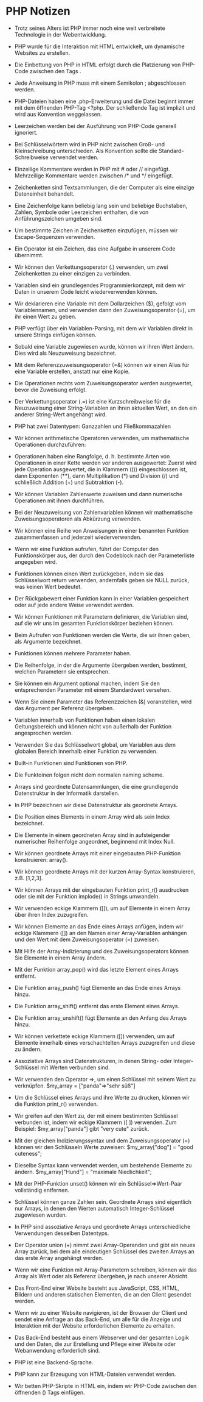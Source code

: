 <h1>PHP Notizen</h1>

* Trotz seines Alters ist PHP immer noch eine weit verbreitete Technologie in der Webentwicklung.

* PHP wurde für die Interaktion mit HTML entwickelt, um dynamische Websites zu erstellen.

* Die Einbettung von PHP in HTML erfolgt durch die Platzierung von PHP-Code zwischen den Tags <?php und ?>.

* Jede Anweisung in PHP muss mit einem Semikolon ; abgeschlossen werden.

* PHP-Dateien haben eine .php-Erweiterung und die Datei beginnt immer mit dem öffnenden PHP-Tag <?php. Der schließende Tag ist implizit und wird aus Konvention weggelassen.

* Leerzeichen werden bei der Ausführung von PHP-Code generell ignoriert.

* Bei Schlüsselwörtern wird in PHP nicht zwischen Groß- und Kleinschreibung unterschieden. Als Konvention sollte die Standard-Schreibweise verwendet werden.

* Einzeilige Kommentare werden in PHP mit # oder \// eingefügt. Mehrzeilige Kommentare werden zwischen \/* und \*/ eingefügt.

* Zeichenketten sind Textsammlungen, die der Computer als eine einzige Dateneinheit behandelt.

* Eine Zeichenfolge kann beliebig lang sein und beliebige Buchstaben, Zahlen, Symbole oder Leerzeichen enthalten, die von Anführungszeichen umgeben sind.

* Um bestimmte Zeichen in Zeichenketten einzufügen, müssen wir Escape-Sequenzen verwenden.

* Ein Operator ist ein Zeichen, das eine Aufgabe in unserem Code übernimmt.

* Wir können den Verkettungsoperator (.) verwenden, um zwei Zeichenketten zu einer einzigen zu verbinden.

* Variablen sind ein grundlegendes Programmierkonzept, mit dem wir Daten in unserem Code leicht wiederverwenden können.

* Wir deklarieren eine Variable mit dem Dollarzeichen ($), gefolgt vom Variablennamen, und verwenden dann den Zuweisungsoperator (=), um ihr einen Wert zu geben.

* PHP verfügt über ein Variablen-Parsing, mit dem wir Variablen direkt in unsere Strings einfügen können.

* Sobald eine Variable zugewiesen wurde, können wir ihren Wert ändern. Dies wird als Neuzuweisung bezeichnet.

* Mit dem Referenzzuweisungsoperator (=&) können wir einen Alias für eine Variable erstellen, anstatt nur eine Kopie.

* Die Operationen rechts vom Zuweisungsoperator werden ausgewertet, bevor die Zuweisung erfolgt.

* Der Verkettungsoperator (.=) ist eine Kurzschreibweise für die Neuzuweisung einer String-Variablen an ihren aktuellen Wert, an den ein anderer String-Wert angehängt wird.

* PHP hat zwei Datentypen: Ganzzahlen und Fließkommazahlen

* Wir können arithmetische Operatoren verwenden, um mathematische Operationen durchzuführen:

* Operationen haben eine Rangfolge, d. h. bestimmte Arten von Operationen in einer Kette werden vor anderen ausgewertet: Zuerst wird jede Operation ausgewertet, die in Klammern (()) eingeschlossen ist, dann Exponenten (**), dann Multiplikation (*) und Division (/) und schließlich Addition (+) und Subtraktion (-).

* Wir können Variablen Zahlenwerte zuweisen und dann numerische Operationen mit ihnen durchführen.

* Bei der Neuzuweisung von Zahlenvariablen können wir mathematische Zuweisungsoperatoren als Abkürzung verwenden.

* Wir können eine Reihe von Anweisungen in einer benannten Funktion zusammenfassen und jederzeit wiederverwenden.

* Wenn wir eine Funktion aufrufen, führt der Computer den Funktionskörper aus, der durch den Codeblock nach der Parameterliste angegeben wird.

* Funktionen können einen Wert zurückgeben, indem sie das Schlüsselwort return verwenden, andernfalls geben sie NULL zurück, was keinen Wert bedeutet.

* Der Rückgabewert einer Funktion kann in einer Variablen gespeichert oder auf jede andere Weise verwendet werden.

* Wir können Funktionen mit Parametern definieren, die Variablen sind, auf die wir uns im gesamten Funktionskörper beziehen können.

* Beim Aufrufen von Funktionen werden die Werte, die wir ihnen geben, als Argumente bezeichnet.

* Funktionen können mehrere Parameter haben.

* Die Reihenfolge, in der die Argumente übergeben werden, bestimmt, welchen Parametern sie entsprechen.

* Sie können ein Argument optional machen, indem Sie den entsprechenden Parameter mit einem Standardwert versehen.

* Wenn Sie einem Parameter das Referenzzeichen (&) voranstellen, wird das Argument per Referenz übergeben.

* Variablen innerhalb von Funktionen haben einen lokalen Geltungsbereich und können nicht von außerhalb der Funktion angesprochen werden.

* Verwenden Sie das Schlüsselwort global, um Variablen aus dem globalen Bereich innerhalb einer Funktion zu verwenden.

* Built-in Funktionen sind Funktionen von PHP.

* Die Funktoinen folgen nicht dem normalen naming scheme.

* Arrays sind geordnete Datensammlungen, die eine grundlegende Datenstruktur in der Informatik darstellen.

* In PHP bezeichnen wir diese Datenstruktur als geordnete Arrays.

* Die Position eines Elements in einem Array wird als sein Index bezeichnet.

* Die Elemente in einem geordneten Array sind in aufsteigender numerischer Reihenfolge angeordnet, beginnend mit Index Null.

* Wir können geordnete Arrays mit einer eingebauten PHP-Funktion konstruieren: array().

* Wir können geordnete Arrays mit der kurzen Array-Syntax konstruieren, z.B. \[1,2,3].

* Wir können Arrays mit der eingebauten Funktion print_r() ausdrucken oder sie mit der Funktion implode() in Strings umwandeln.

* Wir verwenden eckige Klammern ([]), um auf Elemente in einem Array über ihren Index zuzugreifen.

* Wir können Elemente an das Ende eines Arrays anfügen, indem wir eckige Klammern ([]) an den Namen einer Array-Variablen anhängen und den Wert mit dem Zuweisungsoperator (=) zuweisen.

* Mit Hilfe der Array-Indizierung und des Zuweisungsoperators können Sie Elemente in einem Array ändern.

* Mit der Funktion array_pop() wird das letzte Element eines Arrays entfernt.

* Die Funktion array_push() fügt Elemente an das Ende eines Arrays hinzu.

* Die Funktion array_shift() entfernt das erste Element eines Arrays.

* Die Funktion array_unshift() fügt Elemente an den Anfang des Arrays hinzu.

* Wir können verkettete eckige Klammern ([]) verwenden, um auf Elemente innerhalb eines verschachtelten Arrays zuzugreifen und diese zu ändern.

* Assoziative Arrays sind Datenstrukturen, in denen String- oder Integer-Schlüssel mit Werten verbunden sind.

* Wir verwenden den Operator =>, um einen Schlüssel mit seinem Wert zu verknüpfen. $my_array = ["panda"=>"sehr süß"]

* Um die Schlüssel eines Arrays und ihre Werte zu drucken, können wir die Funktion print_r() verwenden.

* Wir greifen auf den Wert zu, der mit einem bestimmten Schlüssel verbunden ist, indem wir eckige Klammern ([ ]) verwenden. Zum Beispiel: $my_array\["panda"] gibt "very cute" zurück.

* Mit der gleichen Indizierungssyntax und dem Zuweisungsoperator (=) können wir den Schlüsseln Werte zuweisen: $my_array\["dog"] = "good cuteness";

* Dieselbe Syntax kann verwendet werden, um bestehende Elemente zu ändern. $my_array\["Hund"] = "maximale Niedlichkeit";

* Mit der PHP-Funktion unset() können wir ein Schlüssel=>Wert-Paar vollständig entfernen.

* Schlüssel können ganze Zahlen sein. Geordnete Arrays sind eigentlich nur Arrays, in denen den Werten automatisch Integer-Schlüssel zugewiesen wurden.

* In PHP sind assoziative Arrays und geordnete Arrays unterschiedliche Verwendungen desselben Datentyps.

* Der Operator union (+) nimmt zwei Array-Operanden und gibt ein neues Array zurück, bei dem alle eindeutigen Schlüssel des zweiten Arrays an das erste Array angehängt werden.

* Wenn wir eine Funktion mit Array-Parametern schreiben, können wir das Array als Wert oder als Referenz übergeben, je nach unserer Absicht.

* Das Front-End einer Website besteht aus JavaScript, CSS, HTML, Bildern und anderen statischen Elementen, die an den Client gesendet werden.

* Wenn wir zu einer Website navigieren, ist der Browser der Client und sendet eine Anfrage an das Back-End, um alle für die Anzeige und Interaktion mit der Website erforderlichen Elemente zu erhalten.

* Das Back-End besteht aus einem Webserver und der gesamten Logik und den Daten, die zur Erstellung und Pflege einer Website oder Webanwendung erforderlich sind.

* PHP ist eine Backend-Sprache.

* PHP kann zur Erzeugung von HTML-Dateien verwendet werden.

* Wir betten PHP-Skripte in HTML ein, indem wir PHP-Code zwischen den öffnenden (<?php) und schließenden (?>) Tags einfügen.